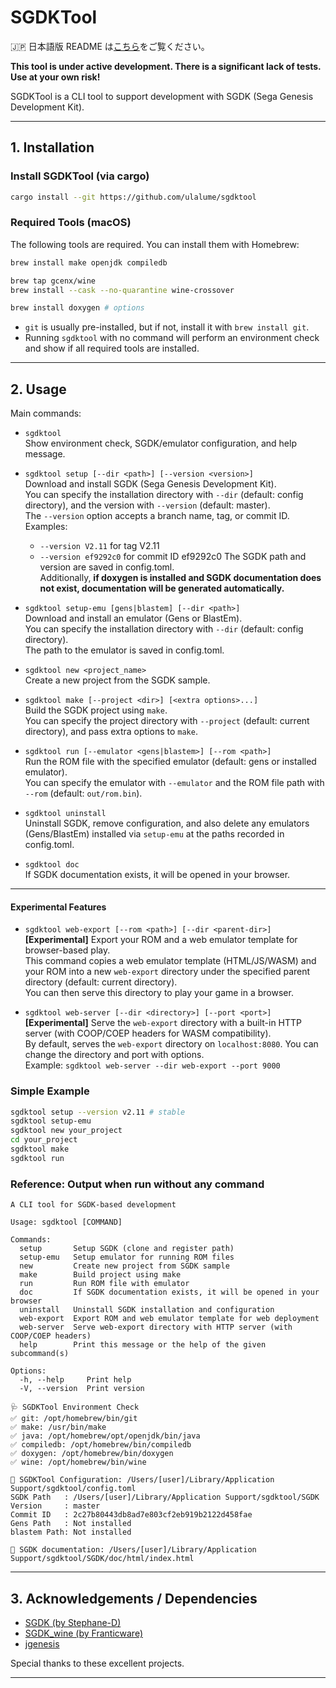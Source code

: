 # SGDKTool

🇯🇵 日本語版 README は[こちら](./README.ja.md)をご覧ください。

**This tool is under active development. There is a significant lack of tests. Use at your own risk!**

SGDKTool is a CLI tool to support development with SGDK (Sega Genesis Development Kit).

---

## 1. Installation

### Install SGDKTool (via cargo)

```sh
cargo install --git https://github.com/ulalume/sgdktool
```

### Required Tools (macOS)

The following tools are required. You can install them with Homebrew:

```sh
brew install make openjdk compiledb

brew tap gcenx/wine
brew install --cask --no-quarantine wine-crossover

brew install doxygen # options
```

- `git` is usually pre-installed, but if not, install it with `brew install git`.
- Running `sgdktool` with no command will perform an environment check and show if all required tools are installed.

---

## 2. Usage

Main commands:

- `sgdktool`<br>
  Show environment check, SGDK/emulator configuration, and help message.

- `sgdktool setup [--dir <path>] [--version <version>]` <br>
  Download and install SGDK (Sega Genesis Development Kit).<br>
  You can specify the installation directory with `--dir` (default: config directory), and the version with `--version` (default: master).<br>
  The `--version` option accepts a branch name, tag, or commit ID.<br>
  Examples:<br>

  - `--version V2.11` for tag V2.11
  - `--version ef9292c0` for commit ID ef9292c0
    The SGDK path and version are saved in config.toml.<br>
    Additionally, **if doxygen is installed and SGDK documentation does not exist, documentation will be generated automatically.**

- `sgdktool setup-emu [gens|blastem] [--dir <path>]`<br>
  Download and install an emulator (Gens or BlastEm).<br>
  You can specify the installation directory with `--dir` (default: config directory).<br>
  The path to the emulator is saved in config.toml.

- `sgdktool new <project_name>`<br>
  Create a new project from the SGDK sample.

- `sgdktool make [--project <dir>] [<extra options>...]`<br>
  Build the SGDK project using `make`.<br>
  You can specify the project directory with `--project` (default: current directory), and pass extra options to `make`.

- `sgdktool run [--emulator <gens|blastem>] [--rom <path>]`<br>
  Run the ROM file with the specified emulator (default: gens or installed emulator).<br>
  You can specify the emulator with `--emulator` and the ROM file path with `--rom` (default: `out/rom.bin`).

- `sgdktool uninstall`<br>
  Uninstall SGDK, remove configuration, and also delete any emulators (Gens/BlastEm) installed via `setup-emu` at the paths recorded in config.toml.

- `sgdktool doc`<br>
  If SGDK documentation exists, it will be opened in your browser.

---

#### Experimental Features

- `sgdktool web-export [--rom <path>] [--dir <parent-dir>]`<br>
  **[Experimental]** Export your ROM and a web emulator template for browser-based play.<br>
  This command copies a web emulator template (HTML/JS/WASM) and your ROM into a new `web-export` directory under the specified parent directory (default: current directory).<br>
  You can then serve this directory to play your game in a browser.

- `sgdktool web-server [--dir <directory>] [--port <port>]`<br>
  **[Experimental]** Serve the `web-export` directory with a built-in HTTP server (with COOP/COEP headers for WASM compatibility).<br>
  By default, serves the `web-export` directory on `localhost:8080`. You can change the directory and port with options.<br>
  Example: `sgdktool web-server --dir web-export --port 9000`

### Simple Example

```sh
sgdktool setup --version v2.11 # stable
sgdktool setup-emu
sgdktool new your_project
cd your_project
sgdktool make
sgdktool run
```

### Reference: Output when run without any command

```
A CLI tool for SGDK-based development

Usage: sgdktool [COMMAND]

Commands:
  setup       Setup SGDK (clone and register path)
  setup-emu   Setup emulator for running ROM files
  new         Create new project from SGDK sample
  make        Build project using make
  run         Run ROM file with emulator
  doc         If SGDK documentation exists, it will be opened in your browser
  uninstall   Uninstall SGDK installation and configuration
  web-export  Export ROM and web emulator template for web deployment
  web-server  Serve web-export directory with HTTP server (with COOP/COEP headers)
  help        Print this message or the help of the given subcommand(s)

Options:
  -h, --help     Print help
  -V, --version  Print version

🩺 SGDKTool Environment Check
✅ git: /opt/homebrew/bin/git
✅ make: /usr/bin/make
✅ java: /opt/homebrew/opt/openjdk/bin/java
✅ compiledb: /opt/homebrew/bin/compiledb
✅ doxygen: /opt/homebrew/bin/doxygen
✅ wine: /opt/homebrew/bin/wine

📝 SGDKTool Configuration: /Users/[user]/Library/Application Support/sgdktool/config.toml
SGDK Path   : /Users/[user]/Library/Application Support/sgdktool/SGDK
Version     : master
Commit ID   : 2c27b80443db8ad7e803cf2eb919b2122d458fae
Gens Path   : Not installed
blastem Path: Not installed

📄 SGDK documentation: /Users/[user]/Library/Application Support/sgdktool/SGDK/doc/html/index.html
```

---

## 3. Acknowledgements / Dependencies

- [SGDK (by Stephane-D)](https://github.com/Stephane-D/SGDK)
- [SGDK_wine (by Franticware)](https://github.com/Franticware/SGDK_wine)
- [jgenesis](https://github.com/jsgroth/jgenesis)

Special thanks to these excellent projects.

---
